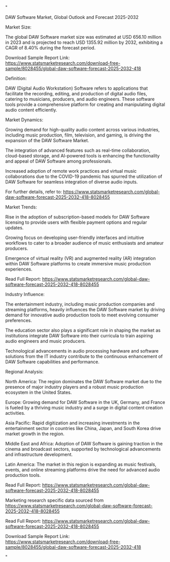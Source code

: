 "

DAW Software Market, Global Outlook and Forecast 2025-2032

Market Size:

The global DAW Software market size was estimated at USD 656.10 million in 2023 and is projected to reach USD 1355.92 million by 2032, exhibiting a CAGR of 8.40% during the forecast period.

Download Sample Report Link: https://www.statsmarketresearch.com/download-free-sample/8028455/global-daw-software-forecast-2025-2032-418

Definition:

DAW (Digital Audio Workstation) Software refers to applications that facilitate the recording, editing, and production of digital audio files, catering to musicians, producers, and audio engineers. These software tools provide a comprehensive platform for creating and manipulating digital audio content efficiently.

Market Dynamics:

Growing demand for high-quality audio content across various industries, including music production, film, television, and gaming, is driving the expansion of the DAW Software Market.

The integration of advanced features such as real-time collaboration, cloud-based storage, and AI-powered tools is enhancing the functionality and appeal of DAW Software among professionals.

Increased adoption of remote work practices and virtual music collaborations due to the COVID-19 pandemic has spurred the utilization of DAW Software for seamless integration of diverse audio inputs.

For further details, refer to: https://www.statsmarketresearch.com/global-daw-software-forecast-2025-2032-418-8028455

Market Trends:

Rise in the adoption of subscription-based models for DAW Software licensing to provide users with flexible payment options and regular updates.

Growing focus on developing user-friendly interfaces and intuitive workflows to cater to a broader audience of music enthusiasts and amateur producers.

Emergence of virtual reality (VR) and augmented reality (AR) integration within DAW Software platforms to create immersive music production experiences.

Read Full Report: https://www.statsmarketresearch.com/global-daw-software-forecast-2025-2032-418-8028455

Industry Influence:

The entertainment industry, including music production companies and streaming platforms, heavily influences the DAW Software market by driving demand for innovative audio production tools to meet evolving consumer preferences.

The education sector also plays a significant role in shaping the market as institutions integrate DAW Software into their curricula to train aspiring audio engineers and music producers.

Technological advancements in audio processing hardware and software solutions from the IT industry contribute to the continuous enhancement of DAW Software capabilities and performance.

Regional Analysis:

North America: The region dominates the DAW Software market due to the presence of major industry players and a robust music production ecosystem in the United States.


Europe: Growing demand for DAW Software in the UK, Germany, and France is fueled by a thriving music industry and a surge in digital content creation activities.

Asia Pacific: Rapid digitization and increasing investments in the entertainment sector in countries like China, Japan, and South Korea drive market growth in the region.

Middle East and Africa: Adoption of DAW Software is gaining traction in the cinema and broadcast sectors, supported by technological advancements and infrastructure development.


Latin America: The market in this region is expanding as music festivals, events, and online streaming platforms drive the need for advanced audio production tools.

Read Full Report: https://www.statsmarketresearch.com/global-daw-software-forecast-2025-2032-418-8028455

Marketing research specific data sourced from https://www.statsmarketresearch.com/global-daw-software-forecast-2025-2032-418-8028455

Read Full Report: https://www.statsmarketresearch.com/global-daw-software-forecast-2025-2032-418-8028455

Download Sample Report Link: https://www.statsmarketresearch.com/download-free-sample/8028455/global-daw-software-forecast-2025-2032-418

"
